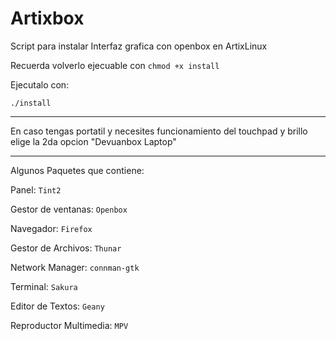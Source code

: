 # Artixbox

Script para instalar Interfaz grafica con openbox en ArtixLinux


Recuerda volverlo ejecuable con `chmod +x install`

Ejecutalo con:

`./install`

---

En caso tengas portatil y necesites funcionamiento del touchpad y brillo
elige la 2da opcion "Devuanbox Laptop"

---
Algunos Paquetes que contiene:

Panel: `Tint2`

Gestor de ventanas: `Openbox`

Navegador: `Firefox`

Gestor de Archivos: `Thunar`

Network Manager: `connman-gtk`

Terminal: `Sakura`

Editor de Textos: `Geany`

Reproductor Multimedia: `MPV`

